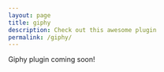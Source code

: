 ```yaml
---
layout: page
title: giphy
description: Check out this awesome plugin
permalink: /giphy/
---
```


Giphy plugin coming soon!



